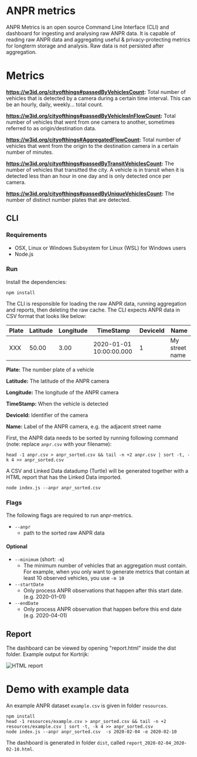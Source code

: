 # ANPR metrics

ANPR Metrics is an open source Command Line Interface (CLI) and dashboard for ingesting and analysing raw ANPR data. It is capable of reading raw ANPR data and aggregating useful & privacy-protecting metrics for longterm storage and analysis. Raw data is not persisted after aggregation.

# Metrics

**https://w3id.org/cityofthings#passedByVehiclesCount:** Total number of vehicles that is detected by a camera during a certain time interval. This can be an hourly, daily, weekly... total count.

**https://w3id.org/cityofthings#passedByVehiclesInFlowCount:** Total number of vehicles that went from one camera to another, sometimes referred to as origin/destination data.

**https://w3id.org/cityofthings#AggregatedFlowCount:** Total number of vehicles that went from the origin to the destination camera in a certain number of minutes.

**https://w3id.org/cityofthings#passedByTransitVehiclesCount:** The number of vehicles that transitted the city. A vehicle is in transit when it is detected less than an hour in one day and is only detected once per camera.

**https://w3id.org/cityofthings#passedByUniqueVehiclesCount:** The number of distinct number plates that are detected.


## CLI

### Requirements

* OSX, Linux or Windows Subsystem for Linux (WSL) for Windows users
* Node.js

### Run

Install the dependencies:
```
npm install
```

The CLI is responsible for loading the raw ANPR data, running aggregation and reports, then deleting the raw cache.
The CLI expects ANPR data in CSV format that looks like below:

Plate | Latitude | Longitude | TimeStamp | DeviceId | Name
------------ | -------------  | -------------  | -------------  | -------------  | -------------
XXX | 50.00 | 3.00 | 2020-01-01 10:00:00.000| 1 | My street name

**Plate:** The number plate of a vehicle

**Latitude:** The latitude of the ANPR camera

**Longitude:** The longitude of the ANPR camera

**TimeStamp:** When the vehicle is detected

**DeviceId:** Identifier of the camera

**Name:** Label of the ANPR camera, e.g. the adjacent street name


First, the ANPR data needs to be sorted by running following command (note: replace `anpr.csv` with your filename):

```
head -1 anpr.csv > anpr_sorted.csv && tail -n +2 anpr.csv | sort -t, -k 4 >> anpr_sorted.csv
```

A CSV and Linked Data datadump (Turtle) will be generated together with a HTML report that has the Linked Data imported.

```
node index.js --anpr anpr_sorted.csv
```

### Flags

The following flags are required to run anpr-metrics.

- `--anpr`
	- path to the sorted raw ANPR data


#### Optional

- `--minimum` (short: `-m`)
	- The minimum number of vehicles that an aggregation must contain. For example, when you only want to generate metrics that contain at least 10 observed vehicles, you use `-m 10`
- `--startDate`
	- Only process ANPR observations that happen after this start date. (e.g. 2020-01-01)
- `--endDate`
	- Only process ANPR observation that happen before this end date (e.g. 2020-04-01)

## Report

The dashboard can be viewed by opening "report.html" inside the dist folder.
Example output for Kortrijk:

![HTML report](https://github.com/brechtvdv/anpr_metrics/raw/master/resources/gif.gif "Overview of the report.")

# Demo with example data

An example ANPR dataset `example.csv` is given in folder `resources`.

```
npm install
head -1 resources/example.csv > anpr_sorted.csv && tail -n +2 resources/example.csv | sort -t, -k 4 >> anpr_sorted.csv
node index.js --anpr anpr_sorted.csv  -s 2020-02-04 -e 2020-02-10
```

The dashboard is generated in folder `dist`, called `report_2020-02-04_2020-02-10.html`.



